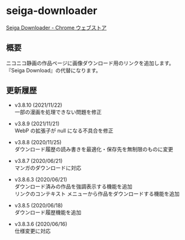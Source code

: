 # seiga-downloader
[Seiga Downloader - Chrome ウェブストア](https://chrome.google.com/webstore/detail/dgfdpehcgeilbiifcaajajlcbfkaokfh)

## 概要
ニコニコ静画の作品ページに画像ダウンロード用のリンクを追加します。  
『Seiga Download』の代替になります。

## 更新履歴
* v3.8.10 (2021/11/22)  
	一部の漫画を処理できない問題を修正

* v3.8.9 (2021/11/21)  
	WebP の拡張子が null になる不具合を修正

* v3.8.8 (2020/11/25)  
	ダウンロード履歴の読み書きを最適化・保存先を無制限のものに変更

* v3.8.7 (2020/06/21)  
	マンガのダウンロードに対応

* v3.8.6.3 (2020/06/21)  
	ダウンロード済みの作品を強調表示する機能を追加  
	リンクのコンテキスト メニューから作品をダウンロードする機能を追加

* v3.8.5 (2020/06/18)  
	ダウンロード履歴機能を追加

* v3.8.3.6 (2020/06/16)  
	仕様変更に対応

